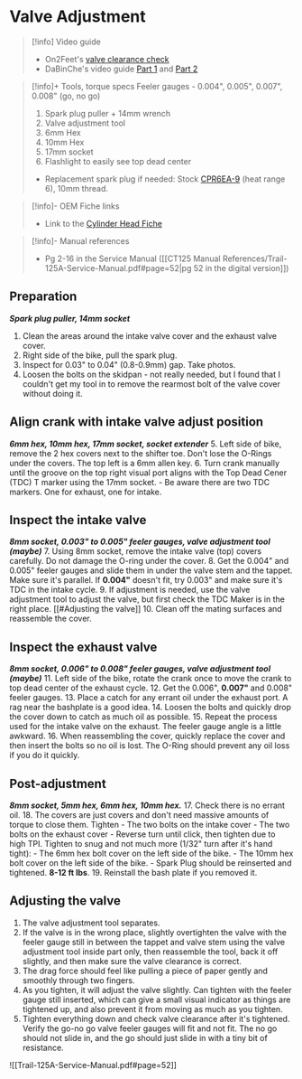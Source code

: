 # Valve Adjustment
> [!info] Video guide
> - On2Feet's [valve clearance check](https://www.youtube.com/watch?v=xt2lfNE_Oik)
> - DaBinChe's video guide [Part 1](https://www.youtube.com/watch?v=zDmBx1a0h3g) and [Part 2](https://www.youtube.com/watch?v=gukJfxvcjjI)

> [!info]+ Tools, torque specs
> Feeler gauges - 0.004", 0.005", 0.007", 0.008" (go, no go)
> 1. Spark plug puller + 14mm wrench
> 2. Valve adjustment tool
> 3. 6mm Hex
> 4. 10mm Hex
> 5. 17mm socket
> 6. Flashlight to easily see top dead center
> - Replacement spark plug if needed: Stock [CPR6EA-9](https://www.ngk.com/ngk-6899-cpr6ea-9-nickel-spark-plug) (heat range 6), 10mm thread.

> [!info]- OEM Fiche links
> - Link to the [Cylinder Head Fiche](https://www.revzilla.com/oem/honda/2021-honda-trail-125-abs/cylinder-head?submodel=ct125aac)

> [!info]- Manual references
> - Pg 2-16 in the Service Manual ([[CT125 Manual References/Trail-125A-Service-Manual.pdf#page=52|pg 52 in the digital version]])
> 
> 

## Preparation
***Spark plug puller, 14mm socket***
1. Clean the areas around the intake valve cover and the exhaust valve cover.
2. Right side of the bike, pull the spark plug.
3. Inspect for 0.03" to 0.04" (0.8-0.9mm) gap. Take photos.
4. Loosen the bolts on the skidpan - not really needed, but I found that I couldn't get my tool in to remove the rearmost bolt of the valve cover without doing it.

## Align crank with intake valve adjust position
***6mm hex, 10mm hex, 17mm socket, socket extender***
5. Left side of bike, remove the 2 hex covers next to the shifter toe. Don't lose the O-Rings under the covers. The top left is a 6mm allen key.
6. Turn crank manually until the groove on the top right visual port aligns with the Top Dead Cener (TDC) T marker using the 17mm socket.
	- Be aware there are two TDC markers. One for exhaust, one for intake.

## Inspect the intake valve
***8mm socket, 0.003" to 0.005" feeler gauges, valve adjustment tool (maybe)***
7. Using 8mm socket, remove the intake valve (top) covers carefully. Do not damage the O-ring under the cover.
8. Get the 0.004" and 0.005" feeler gauges and slide them in under the valve stem and the tappet. Make sure it's parallel. If **0.004"** doesn't fit, try 0.003" and make sure it's TDC in the intake cycle.
9. If adjustment is needed, use the valve adjustment tool to adjust the valve, but first check the TDC Maker is in the right place. [[#Adjusting the valve]]
10. Clean off the mating surfaces and reassemble the cover.

## Inspect the exhaust valve
***8mm socket, 0.006" to 0.008" feeler gauges, valve adjustment tool (maybe)***
11. Left side of the bike, rotate the crank once to move the crank to top dead center of the exhaust cycle.
12. Get the 0.006", **0.007"** and 0.008" feeler gauges.
13. Place a catch for any errant oil under the exhaust port. A rag near the bashplate is a good idea.
14. Loosen the bolts and quickly drop the cover down to catch as much oil as possible.
15. Repeat the process used for the intake valve on the exhaust. The feeler gauge angle is a little awkward.
16. When reassembling the cover, quickly replace the cover and then insert the bolts so no oil is lost. The O-Ring should prevent any oil loss if you do it quickly.

## Post-adjustment
***8mm socket, 5mm hex, 6mm hex, 10mm hex.***
17. Check there is no errant oil.
18. The covers are just covers and don't need massive amounts of torque to close them. Tighten
	- The two bolts on the intake cover
	- The two bolts on the exhaust cover
	- Reverse turn until click, then tighten due to high TPI. Tighten to snug and not much more (1/32" turn after it's hand tight):
		- The 6mm hex bolt cover on the left side of the bike.
		- The 10mm hex bolt cover on the left side of the bike.
	- Spark Plug should be reinserted and tightened. **8-12 ft lbs**.
19. Reinstall the bash plate if you removed it.

## Adjusting the valve
1. The valve adjustment tool separates. 
2. If the valve is in the wrong place, slightly overtighten the valve with the feeler gauge still in between the tappet and valve stem using the valve adjustment tool inside part only, then reassemble the tool, back it off slightly, and then make sure the valve clearance is correct.
3. The drag force should feel like pulling a piece of paper gently and smoothly through two fingers.
4. As you tighten, it will adjust the valve slightly. Can tighten with the feeler gauge still inserted, which can give a small visual indicator as things are tightened up, and also prevent it from moving as much as you tighten.
5. Tighten everything down and check valve clearance after it's tightened. Verify the go-no go valve feeler gauges will fit and not fit. The no go should not slide in, and the go should just slide in with a tiny bit of resistance.

![[Trail-125A-Service-Manual.pdf#page=52]]
